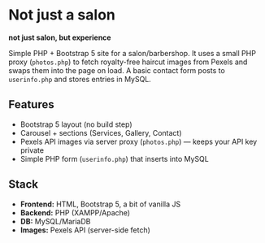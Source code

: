 # Not just a salon
**not just salon, but experience**

Simple PHP + Bootstrap 5 site for a salon/barbershop. It uses a small PHP proxy (`photos.php`) to fetch royalty-free haircut images from Pexels and swaps them into the page on load. A basic contact form posts to `userinfo.php` and stores entries in MySQL.

## Features
- Bootstrap 5 layout (no build step)
- Carousel + sections (Services, Gallery, Contact)
- Pexels API images via server proxy (`photos.php`) — keeps your API key private
- Simple PHP form (`userinfo.php`) that inserts into MySQL

## Stack
- **Frontend:** HTML, Bootstrap 5, a bit of vanilla JS
- **Backend:** PHP (XAMPP/Apache)
- **DB:** MySQL/MariaDB
- **Images:** Pexels API (server-side fetch)

